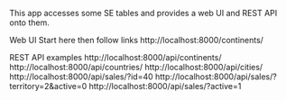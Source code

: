 This app accesses some SE tables and provides a web UI and REST API onto them.

Web UI
Start here then follow links
http://localhost:8000/continents/

REST API examples
http://localhost:8000/api/continents/
http://localhost:8000/api/countries/
http://localhost:8000/api/cities/
http://localhost:8000/api/sales/?id=40
http://localhost:8000/api/sales/?territory=2&active=0
http://localhost:8000/api/sales/?active=1
